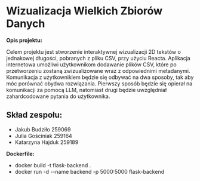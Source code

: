 # Wizualizacja Wielkich Zbiorów Danych

**Opis projektu:**

Celem projektu jest stworzenie interaktywnej wizualizacji 2D tekstów o jednakowej długości, pobranych z pliku CSV, przy użyciu Reacta. Aplikacja internetowa umożliwi użytkownikom dodawanie plików CSV, które po przetworzeniu zostaną zwizualizowane wraz z odpowiednimi metadanymi. Komunikacja z użytkownikiem będzie się odbywać na dwa sposoby, tak aby móc porównać obydwa rozwiązania. Pierwszy sposób będzie się opierał na komunikacji za pomocą LLM, natomiast drugi będzie uwzględniał zahardcodowane pytania do użytkownika.

## Skład zespołu:
- Jakub Budziło 259069
- Julia Gościniak 259164
- Katarzyna Hajduk 259189

**Dockerfile:**
- docker build -t flask-backend .
- docker run -d --name backend -p 5000:5000 flask-backend
